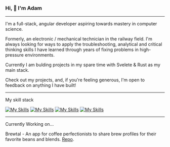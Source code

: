 ### Hi, 👋 I'm Adam

---

I'm a full-stack, angular developer aspiring towards mastery in computer science.

Formerly, an electronic / mechanical technician in the railway field. I'm always looking for ways to apply the troubleshooting, analytical and critical thinking skills I have learned through years of fixing problems in high-pressure environments.

Currently I am bulding projects in my spare time with Svelete & Rust as my main stack.

Check out my projects, and, if you're feeling generous, I'm open to feedback on anything I have built!

---

My skill stack

[![My Skills](https://skillicons.dev/icons?i=html,css,sass)](https://skillicons.dev)
[![My Skills](https://skillicons.dev/icons?i=js,typescript,nextjs,react,bootstrap,jquery)](https://skillicons.dev)
[![My Skills](https://skillicons.dev/icons?i=webpack,github,git,jest)](https://skillicons.dev)
[![My Skills](https://skillicons.dev/icons?i=arduino,cplusplus)](https://skillicons.dev)

---

Currently Working on...

Brewtal - An app for coffee perfectionists to share brew profiles for their favorite beans and blends. [Repo](https://github.com/am1macdonald/brewtal).
